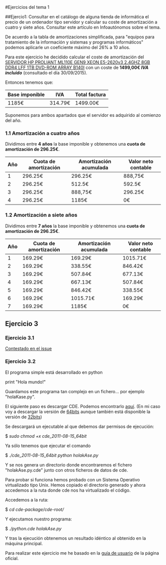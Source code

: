 #Ejercicios del tema 1

##Ejercio1: Consultar en el catálogo de alguna tienda de informática el precio de un ordenador tipo servidor y calcular su coste de amortización a cuatro y siete años. Consultar este artículo en Infoautónomos sobre el tema.

De acuerdo a la tabla de amortizaciones simplificada, para "equipos para tratamiento de la información y sistemas y programas informáticos" podemos aplicarle un coeficiente máximo del 26% a 10 años.

Para este ejercicio he decidido calcular el coste de amortización del [SERVIDOR HP PROLIANT ML110E GEN9 XEON E5-2620v3 2.4GHZ 8GB DDR4 LFF 1TB DVD-ROM ARRAY B140I](http://www.dynos.es/servidor-hp-proliant-ml110e-gen9-xeon-e5-2620v3-2.4ghz-8gb-ddr4-lff-1tb-dvd-rom-array-b140i-888793950609__794996-425.html) con un coste de __1499,00€ *IVA incluido*__ (consultado el día 30/09/2015).


Entonces tenemos que:

| Base imponible |   IVA   | Total factura |
|----------------|---------|---------------|
|      1185€     | 314.79€ |    1499.00€   |


Suponemos para ambos apartados que el servidor es adquirido al comienzo del año.

### 1.1 Amortización a cuatro años

Dividimos entre **4 años** la base imponible y obtenemos una **cuota de amortización de 296.25€**.

| Año | Cuota de amortización| Amortización acumulada | Valor neto contable |
|-----|----------------------|------------------------|---------------------|
|  1  | 296.25€              | 296.25€                | 888,75€             |
|  2  | 296.25€              | 512.5€                 | 592.5€              |
|  3  | 296.25€              | 888,75€                | 296.25€             |
|  4  | 296.25€              | 1185€                  | 0€                  |

### 1.2 Amortización a siete años

Dividimos entre **7 años** la base imponible y obtenemos una **cuota de amortización de 296.25€**.

| Año | Cuota de amortización| Amortización acumulada | Valor neto contable |
|-----|----------------------|------------------------|---------------------|
|  1  | 169.29€              | 169.29€                | 1015.71€            |
|  2  | 169.29€              | 338.55€                | 846.42€             |
|  3  | 169.29€              | 507.84€                | 677.13€             |
|  4  | 169.29€              | 667.13€                | 507.84€             |
|  5  | 169.29€              | 846.42€                | 338.55€             |
|  6  | 169.29€              | 1015.71€               | 169.29€             |
|  7  | 169.29€              | 1185€                  | 0€                  |


## Ejercicio 3

### Ejercicio 3.1

[Contestado en el issue](https://github.com/JJ/IV-2015-16/issues/1)

### Ejercicio 3.2

El programa simple está desarrollado en python

print "Hola mundo!"

Guardamos este programa tan complejo en un fichero... por ejemplo "holaKase.py".

El siguiente paso es descargar CDE. Podemos encontrarlo [aquí](http://www.pgbovine.net/cde.html). (En mi caso voy a descargar la versión de [64bits](https://github.com/downloads/pgbovine/CDE/cde_2011-08-15_64bit) aunque también está disponible la versión de [32bits](https://github.com/downloads/pgbovine/CDE/cde_2011-08-15_32bit))

Se descargará un ejecutable al que debemos dar permisos de ejecución:

$ *sudo chmod +x cde_2011-08-15_64bit*

Ya sólo tenemos que ejecutar el comando

$ *./cde_2011-08-15_64bit python holakAse.py*

Y se nos genera un directorio donde encontraremos el fichero "holakAse.py.cde" junto con otros ficheros de datos de cde.

Para probar si funciona hemos probado con un Sistema Operativo virtualizado tipo Unix. Hemos copiado el directorio generado y ahora accedemos a la ruta donde cde nos ha virtualizado el código.

Accedemos a la ruta:

$ *cd cde-package/cde-root/<ruta>*

Y ejecutamos nuestro programa:

$ *./python.cde holakAse.py*

Y tras la ejecución obtenemos un resultado idéntico al obtenido en la máquina principal.

Para realizar este ejercicio me he basado en la [guía de usuario](http://www.pgbovine.net/cde/manual/) de la página oficial.
